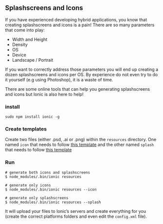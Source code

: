 
## Splashscreens and Icons

If you have experienced developing hybrid applications, you know that creating splashscreens and icons is a pain! There are so many parameters that come into play:

* Width and Height
* Density
* OS
* Device
* Landscape / Portrait

If you want to correctly address those parameters you will end up creating a dozen splashscreens and icons per OS. By experience do not even try to do it yourself (e.g using Photoshop), it is a waste of time.

There are some online tools that can help you generating splashscreens and icons but Ionic is also here to help!

### install

```
sudo npm install ionic -g
```

### Create templates

Create two files (either .psd, .ai or .png) within the ```resources``` directory. One named ```icon``` that needs to follow [this template](http://code.ionicframework.com/resources/icon.psd) and the other named ```splash``` that needs to follow [this template](http://code.ionicframework.com/resources/splash.psd)

### Run

```
# generate both icons and splashscreens
$ node_modules/.bin/ionic resources

# generate only icons
$ node_modules/.bin/ionic resources --icon

# generate only splashscreens
$ node_modules/.bin/ionic resources --splash
```

It will upload your files to Ionic’s servers and create everything for you (create the correct platforms folders and even edit the ```config.xml``` file).
